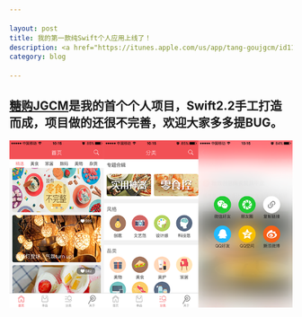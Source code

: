 ```yaml
---

layout: post
title: 我的第一款纯Swift个人应用上线了！
description: <a href="https://itunes.apple.com/us/app/tang-goujgcm/id1145725777?ls=1&mt=8">糖购JGCM</a>欢迎大家前去下载体验！
category: blog

---
```


## [糖购JGCM](https://itunes.apple.com/us/app/tang-goujgcm/id1145725777?ls=1&mt=8)是我的首个个人项目，Swift2.2手工打造而成，项目做的还很不完善，欢迎大家多多提BUG。

<img src="/images/TangShop/show.png">



